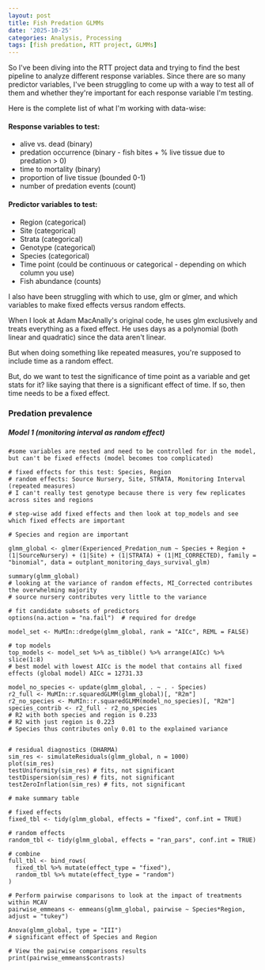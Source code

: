 ```yaml
---
layout: post
title: Fish Predation GLMMs
date: '2025-10-25'
categories: Analysis, Processing
tags: [fish predation, RTT project, GLMMs]
---
```


So I've been diving into the RTT project data and trying to find the best pipeline to analyze different response variables. Since there are so many predictor variables, I've been struggling to come up with a way to test all of them and whether they're important for each response variable I'm testing.

Here is the complete list of what I'm working with data-wise:

#### Response variables to test:
- alive vs. dead (binary)
- predation occurrence (binary - fish bites + % live tissue due to predation > 0)
- time to mortality (binary)
- proportion of live tissue (bounded 0-1)
- number of predation events (count)

#### Predictor variables to test:
- Region (categorical)
- Site (categorical)
- Strata (categorical)
- Genotype (categorical)
- Species (categorical)
- Time point (could be continuous or categorical - depending on which column you use)
- Fish abundance (counts)

I also have been struggling with which to use, glm or glmer, and which variables to make fixed effects versus random effects.

When I look at Adam MacAnally's original code, he uses glm exclusively and treats everything as a fixed effect. He uses days as a polynomial (both linear and quadratic) since the data aren't linear. 

But when doing something like repeated measures, you're supposed to include time as a random effect. 

But, do we want to test the significance of time point as a variable and get stats for it? like saying that there is a significant effect of time. If so, then time needs to be a fixed effect. 






### Predation prevalence

##### Model 1 (monitoring interval as random effect)
```{r}
#some variables are nested and need to be controlled for in the model, but can't be fixed effects (model becomes too complicated)

# fixed effects for this test: Species, Region 
# random effects: Source Nursery, Site, STRATA, Monitoring Interval (repeated measures)
# I can't really test genotype because there is very few replicates across sites and regions  

# step-wise add fixed effects and then look at top_models and see which fixed effects are important

# Species and region are important

glmm_global <- glmer(Experienced_Predation_num ~ Species + Region + (1|SourceNursery) + (1|Site) + (1|STRATA) + (1|MI_CORRECTED), family = "binomial", data = outplant_monitoring_days_survival_glm)

summary(glmm_global)
# looking at the variance of random effects, MI_Corrected contributes the overwhelming majority
# source nursery contributes very little to the variance

# fit candidate subsets of predictors
options(na.action = "na.fail")  # required for dredge

model_set <- MuMIn::dredge(glmm_global, rank = "AICc", REML = FALSE)

# top models
top_models <- model_set %>% as_tibble() %>% arrange(AICc) %>% slice(1:8)
# best model with lowest AICc is the model that contains all fixed effects (global model) AICc = 12731.33	

model_no_species <- update(glmm_global, . ~ . - Species)
r2_full <- MuMIn::r.squaredGLMM(glmm_global)[, "R2m"]
r2_no_species <- MuMIn::r.squaredGLMM(model_no_species)[, "R2m"]
species_contrib <- r2_full - r2_no_species
# R2 with both species and region is 0.233
# R2 with just region is 0.223
# Species thus contributes only 0.01 to the explained variance


# residual diagnostics (DHARMA)
sim_res <- simulateResiduals(glmm_global, n = 1000)
plot(sim_res)
testUniformity(sim_res) # fits, not significant
testDispersion(sim_res) # fits, not significant
testZeroInflation(sim_res) # fits, not significant

# make summary table 

# fixed effects
fixed_tbl <- tidy(glmm_global, effects = "fixed", conf.int = TRUE)

# random effects
random_tbl <- tidy(glmm_global, effects = "ran_pars", conf.int = TRUE)

# combine
full_tbl <- bind_rows(
  fixed_tbl %>% mutate(effect_type = "fixed"),
  random_tbl %>% mutate(effect_type = "random")
)

# Perform pairwise comparisons to look at the impact of treatments within MCAV
pairwise_emmeans <- emmeans(glmm_global, pairwise ~ Species*Region, adjust = "tukey")

Anova(glmm_global, type = "III")
# significant effect of Species and Region

# View the pairwise comparisons results
print(pairwise_emmeans$contrasts)
```



